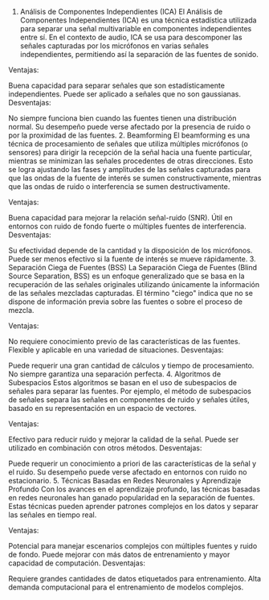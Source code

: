 


1. Análisis de Componentes Independientes (ICA)
El Análisis de Componentes Independientes (ICA) es una técnica estadística utilizada para separar una señal multivariable en componentes independientes entre sí. En el contexto de audio, ICA se usa para descomponer las señales capturadas por los micrófonos en varias señales independientes, permitiendo así la separación de las fuentes de sonido.

Ventajas:

Buena capacidad para separar señales que son estadísticamente independientes.
Puede ser aplicado a señales que no son gaussianas.
Desventajas:

No siempre funciona bien cuando las fuentes tienen una distribución normal.
Su desempeño puede verse afectado por la presencia de ruido o por la proximidad de las fuentes.
2. Beamforming
El beamforming es una técnica de procesamiento de señales que utiliza múltiples micrófonos (o sensores) para dirigir la recepción de la señal hacia una fuente particular, mientras se minimizan las señales procedentes de otras direcciones. Esto se logra ajustando las fases y amplitudes de las señales capturadas para que las ondas de la fuente de interés se sumen constructivamente, mientras que las ondas de ruido o interferencia se sumen destructivamente.

Ventajas:

Buena capacidad para mejorar la relación señal-ruido (SNR).
Útil en entornos con ruido de fondo fuerte o múltiples fuentes de interferencia.
Desventajas:

Su efectividad depende de la cantidad y la disposición de los micrófonos.
Puede ser menos efectivo si la fuente de interés se mueve rápidamente.
3. Separación Ciega de Fuentes (BSS)
La Separación Ciega de Fuentes (Blind Source Separation, BSS) es un enfoque generalizado que se basa en la recuperación de las señales originales utilizando únicamente la información de las señales mezcladas capturadas. El término "ciego" indica que no se dispone de información previa sobre las fuentes o sobre el proceso de mezcla.

Ventajas:

No requiere conocimiento previo de las características de las fuentes.
Flexible y aplicable en una variedad de situaciones.
Desventajas:

Puede requerir una gran cantidad de cálculos y tiempo de procesamiento.
No siempre garantiza una separación perfecta.
4. Algoritmos de Subespacios
Estos algoritmos se basan en el uso de subespacios de señales para separar las fuentes. Por ejemplo, el método de subespacios de señales separa las señales en componentes de ruido y señales útiles, basado en su representación en un espacio de vectores.

Ventajas:

Efectivo para reducir ruido y mejorar la calidad de la señal.
Puede ser utilizado en combinación con otros métodos.
Desventajas:

Puede requerir un conocimiento a priori de las características de la señal y el ruido.
Su desempeño puede verse afectado en entornos con ruido no estacionario.
5. Técnicas Basadas en Redes Neuronales y Aprendizaje Profundo
Con los avances en el aprendizaje profundo, las técnicas basadas en redes neuronales han ganado popularidad en la separación de fuentes. Estas técnicas pueden aprender patrones complejos en los datos y separar las señales en tiempo real.

Ventajas:

Potencial para manejar escenarios complejos con múltiples fuentes y ruido de fondo.
Puede mejorar con más datos de entrenamiento y mayor capacidad de computación.
Desventajas:

Requiere grandes cantidades de datos etiquetados para entrenamiento.
Alta demanda computacional para el entrenamiento de modelos complejos.
